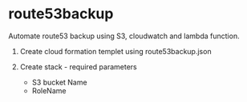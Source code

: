 # route53backup
Automate route53 backup using S3, cloudwatch and lambda function.
1. Create cloud formation templet using route53backup.json

2. Create stack - required parameters
    - S3 bucket Name
    - RoleName
